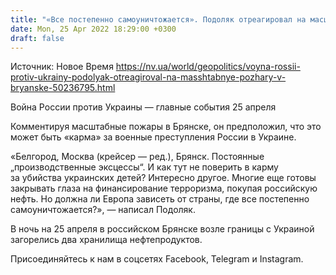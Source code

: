 ```yaml
---
title: "«Все постепенно самоуничтожается». Подоляк отреагировал на масштабные пожары в Брянске"
date: Mon, 25 Apr 2022 18:29:00 +0300
draft: false
---
```

Источник: Новое Время https://nv.ua/world/geopolitics/voyna-rossii-protiv-ukrainy-podolyak-otreagiroval-na-masshtabnye-pozhary-v-bryanske-50236795.html


 Война России против Украины — главные события 25 апреля

 Комментируя масштабные пожары в Брянске, он предположил, что это может быть «карма» за военные преступления России в Украине.

«Белгород, Москва (крейсер — ред.), Брянск. Постоянные „производственные эксцессы“. И как тут не поверить в карму за убийства украинских детей? Интересно другое. Многие еще готовы закрывать глаза на финансирование терроризма, покупая российскую нефть. Но должна ли Европа зависеть от страны, где все постепенно самоуничтожается?», — написал Подоляк.

В ночь на 25 апреля в российском Брянске возле границы с Украиной загорелись два хранилища нефтепродуктов.

Присоединяйтесь к нам в соцсетях Facebook, Telegram и Instagram.
